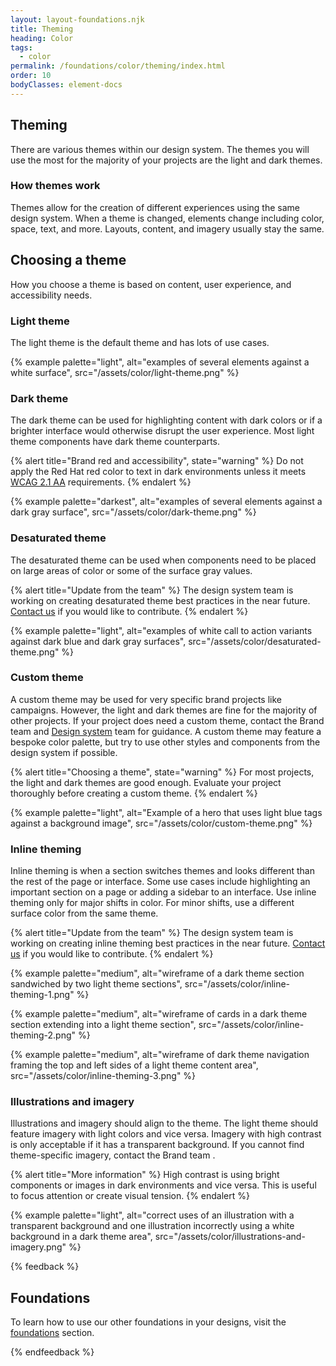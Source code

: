 ```yaml
---
layout: layout-foundations.njk
title: Theming
heading: Color
tags:
  - color
permalink: /foundations/color/theming/index.html
order: 10
bodyClasses: element-docs
---
```


## Theming

There are various themes within our design system. The themes you will use the most for the majority of your projects are the light and dark themes.

### How themes work

Themes allow for the creation of different experiences using the same design system. When a theme is changed, elements change including color, space, text, and more. Layouts, content, and imagery usually stay the same.

## Choosing a theme

How you choose a theme is based on content, user experience, and accessibility needs.

### Light theme

The light theme is the default theme and has lots of use cases.

{% example palette="light",
          alt="examples of several elements against a white surface",
          src="/assets/color/light-theme.png" %}

### Dark theme

The dark theme can be used for highlighting content with dark colors or if a brighter interface would otherwise disrupt the user experience. Most light theme components have dark theme counterparts.

{% alert title="Brand red and accessibility",
            state="warning" %}
Do not apply the Red Hat red color to text in dark environments unless it meets <a href="https://www.w3.org/TR/WCAG21/">WCAG 2.1 AA</a> requirements.
{% endalert %}

{% example palette="darkest",
          alt="examples of several elements against a dark gray surface",
          src="/assets/color/dark-theme.png" %}

### Desaturated theme <!-- add purple Beta tag -->

The desaturated theme can be used when components need to be placed on large areas of color or some of the surface gray values.

{% alert title="Update from the team" %}
The design system team is working on creating desaturated theme best practices in the near future. <a href="https://github.com/RedHat-UX/red-hat-design-system/discussions">Contact us</a> if you would like to contribute.
{% endalert %}

{% example palette="light",
          alt="examples of white call to action variants against dark blue and dark gray surfaces",
          src="/assets/color/desaturated-theme.png" %}

### Custom theme

A custom theme may be used for very specific brand projects like campaigns. However, the light and dark themes are fine for the majority of other projects. If your project does need a custom theme, contact the Brand team <!-- what should this link to? --> and <a href="https://github.com/RedHat-UX/red-hat-design-system/discussions">Design system</a> team for guidance. A custom theme may feature a bespoke color palette, but try to use other styles and components from the design system if possible.

{% alert title="Choosing a theme",
            state="warning" %}
For most projects, the light and dark themes are good enough. Evaluate your project thoroughly before creating a custom theme.
{% endalert %}

{% example palette="light",
          alt="Example of a hero that uses light blue tags against a background image",
          src="/assets/color/custom-theme.png" %}

### Inline theming <!-- add purple Beta tag -->

Inline theming is when a section switches themes and looks different than the rest of the page or interface. Some use cases include highlighting an important section on a page or adding a sidebar to an interface. Use inline theming only for major shifts in color. For minor shifts, use a different surface color from the same theme.

{% alert title="Update from the team" %}
The design system team is working on creating inline theming best practices in the near future. <a href="https://github.com/RedHat-UX/red-hat-design-system/discussions">Contact us</a> if you would like to contribute.
{% endalert %}

{% example palette="medium",
          alt="wireframe of a dark theme section sandwiched by two light theme sections",
          src="/assets/color/inline-theming-1.png" %}

{% example palette="medium",
          alt="wireframe of cards in a dark theme section extending into a light theme section",
          src="/assets/color/inline-theming-2.png" %}

{% example palette="medium",
          alt="wireframe of dark theme navigation framing the top and left sides of a light theme content area",
          src="/assets/color/inline-theming-3.png" %}

### Illustrations and imagery

Illustrations and imagery should align to the theme. The light theme should feature imagery with light colors and vice versa. Imagery with high contrast is only acceptable if it has a transparent background. If you cannot find theme-specific imagery, contact the Brand team <!-- what should this link to? -->.

{% alert title="More information" %}
High contrast is using bright components or images in dark environments and vice versa. This is useful to focus attention or create visual tension.
{% endalert %}

{% example palette="light",
          alt="correct uses of an illustration with a transparent background and one illustration incorrectly using a white background in a dark theme area",
          src="/assets/color/illustrations-and-imagery.png" %}

{% feedback %}
  <h2>Foundations</h2>
  <p>To learn how to use our other foundations in your designs, visit the <a href="/foundations">foundations</a> section.</p>
{% endfeedback %}